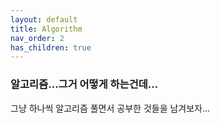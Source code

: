 ```yaml
---
layout: default
title: Algorithm
nav_order: 2
has_children: true
---
```


### 알고리즘...그거 어떻게 하는건데...

그냥 하나씩 알고리즘 풀면서 공부한 것들을 남겨보자...

